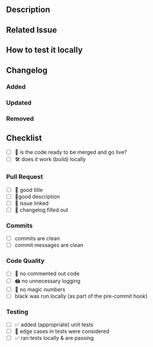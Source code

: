 ## Description


## Related Issue

## How to test it locally

## Changelog

### Added

### Updated

### Removed


## Checklist

- [ ]  🚀 is the code ready to be merged and go live?
- [ ]  🛠 does it work (build) locally

### Pull Request

- [ ]  📰 good title
- [ ]  📝good description
- [ ]  🔖 issue linked
- [ ]  📖 changelog filled out

### Commits

- [ ]  commits are clean
- [ ]  commit messages are clean

### Code Quality

- [ ]  🚧 no commented out code
- [ ]  🖨 no unnecessary logging
- [ ]  🎱 no magic numbers
- [ ]  black was run locally (as part of the pre-commit hook)

### Testing

- [ ]  ✅ added (appropriate) unit tests
- [ ]  💢 edge cases in tests were considered
- [ ]  ✅ ran tests locally & are passing
